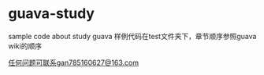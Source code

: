 # guava-study
sample code about study guava
样例代码在test文件夹下，章节顺序参照guava wiki的顺序

任何问题可联系gan785160627@163.com
